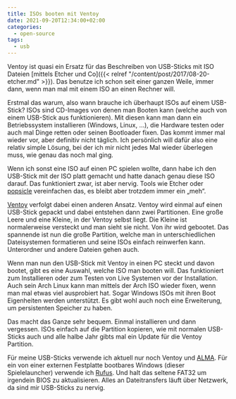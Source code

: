 ```yaml
---
title: ISOs booten mit Ventoy
date: 2021-09-20T12:34:00+02:00
categories:
  - open-source
tags:
  - usb
---
```

Ventoy ist quasi ein Ersatz für das Beschreiben von USB-Sticks mit ISO Dateien [mittels Etcher und Co]({{< relref "/content/post/2017/08-20-etcher.md" >}}).
Das benutze ich schon seit einer ganzen Weile, immer dann, wenn man mal mit einem ISO an einen Rechner will.

Erstmal das warum, also wann brauche ich überhaupt ISOs auf einem USB-Stick?
ISOs sind CD-Images von denen man Booten kann (welche auch von einem USB-Stick aus funktionieren).
Mit diesen kann man dann ein Betriebssystem installieren (Windows, Linux, …), die Hardware testen oder auch mal Dinge retten oder seinen Bootloader fixen.
Das kommt immer mal wieder vor, aber definitiv nicht täglich.
Ich persönlich will dafür also eine relativ simple Lösung, bei der ich mir nicht jedes Mal wieder überlegen muss, wie genau das noch mal ging.

Wenn ich sonst eine ISO auf einen PC spielen wollte, dann habe ich den USB-Stick mit der ISO platt gemacht und hatte danach genau diese ISO darauf.
Das funktioniert zwar, ist aber nervig.
Tools wie Etcher oder [popsicle](https://github.com/pop-os/popsicle) vereinfachen das, es bleibt aber trotzdem immer ein „meh“.

[Ventoy](https://www.ventoy.net/) verfolgt dabei einen anderen Ansatz.
Ventoy wird einmal auf einen USB-Stick gepackt und dabei entstehen dann zwei Partitionen.
Eine große Leere und eine Kleine, in der Ventoy selbst liegt.
Die Kleine ist normalerweise versteckt und man sieht sie nicht.
Von ihr wird gebootet.
Das spannende ist nun die große Partition, welche man in unterschiedlichen Dateisystemen formatieren und seine ISOs einfach reinwerfen kann.
Unterordner und andere Dateien gehen auch.

Wenn man nun den USB-Stick mit Ventoy in einen PC steckt und davon bootet, gibt es eine Auswahl, welche ISO man booten will.
Das funktioniert zum Installieren oder zum Testen von Live Systemen vor der Installation.
Auch sein Arch Linux kann man mittels der Arch ISO wieder fixen, wenn man mal etwas viel ausprobiert hat.
Sogar Windows ISOs mit ihren Boot Eigenheiten werden unterstützt.
Es gibt wohl auch noch eine Erweiterung, um persistenten Speicher zu haben.

Das macht das Ganze sehr bequem.
Einmal installieren und dann vergessen.
ISOs einfach auf die Partition kopieren, wie mit normalen USB-Sticks auch und alle halbe Jahr gibts mal ein Update für die Ventoy Partition.

Für meine USB-Sticks verwende ich aktuell nur noch Ventoy und [ALMA](https://github.com/r-darwish/alma).
Für ein von einer externen Festplatte bootbares Windows (dieser Spielelauncher) verwende ich [Rufus](https://rufus.ie/).
Und halt das seltene FAT32 um irgendein BIOS zu aktualisieren.
Alles an Dateitransfers läuft über Netzwerk, da sind mir USB-Sticks zu nervig.
